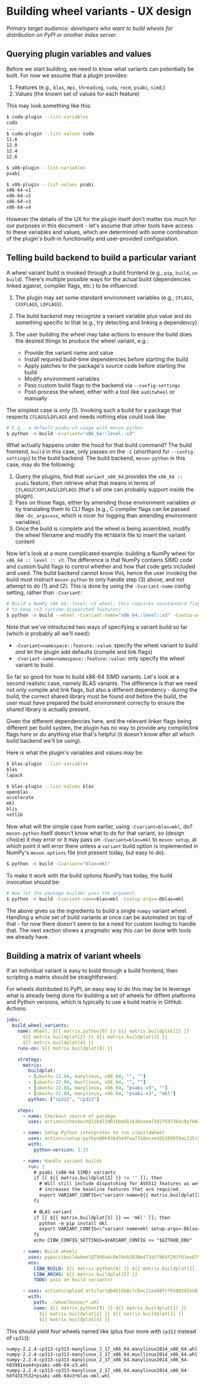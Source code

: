 # Building wheel variants - UX design

*Primary target audience: developers who want to build wheels for distribution
on PyPI or another index server.*


## Querying plugin variables and values

Before we start building, we need to know what variants can potentially be built.
For now we assume that a plugin provides:

1. Features (e.g., `blas`, `mpi`, `threading`, `cuda`, `rocm`, `psabi`, `simd`,)
2. Values (the known set of values for each feature)

This may look something like this:

```bash
$ cuda-plugin --list-variables
cuda
...
$ cuda-plugin --list-values cuda
11.6
12.0
12.4
12.6

$ x86-plugin --list-variables
psabi

$ x86-plugin --list-values psabi
x86-64-v1
x86-64-v2
x86-64-v3
x86-64-v4
```

However the details of the UX for the plugin itself don't matter too much for
our purposes in this document - let's assume that other tools have access to
these variables and values, which are determined with some combination of the
plugin's built-in functionality and user-provided configuration.


## Telling build backend to build a particular variant

A wheel variant build is invoked through a build frontend (e.g., `pip`, `build`,
`uv build`). There's multiple possible ways for the actual build (dependencies
linked against, compiler flags, etc.) to be influenced:

1. The plugin may set some standard environment variables (e.g., `CFLAGS`,
   `CXXFLAGS`, `LDFLAGS`).
2. The build backend may recognize a variant variable plus value and do
   something specific to that (e.g., try detecting and linking a dependency).
3. The user building the wheel may take actions to ensure the build does the
   desired things to produce the wheel variant, e.g.:

   - Provide the variant name and value
   - Install required build-time dependencies before starting the build
   - Apply patches to the package's source code before starting the build
   - Modify environment variables
   - Pass custom build flags to the backend via `--config-settings`
   - Post-process the wheel, either with a tool like `auditwheel` or manually

The simplest case is only (1). Invoking such a build for a package that respects
`CFLAGS`/`LDFLAGS` and needs nothing else could look like:

```bash
# E.g., a default psabi-v3 usage with meson-python
$ python -m build -Cvariant="x86_64::level::v3"
```

What actually happens under the hood for that build command? The build frontend,
`build` in this case, only passes on the `-C` (shorthand for `--config-settings`)
to the build backend. The build backend, `meson-python` in this case, may do the
following:

1. Query the plugins, find that `variant_x86_64` provides the `x86_64 :: psabi` feature, then
   retrieve what that means in terms of `CFLAGS`/`CXXFLAGS`/`LDFLAGS` (that's
   all one can probably support inside the plugin).
2. Pass on those flags, either by amending those environment variables *or* by
   translating them to CLI flags (e.g., C compiler flags can be passed like
   `-Dc_args=xxx`, which is nicer for logging than amending environment
   variables).
3. Once the build is complete and the wheel is being assembled, modify the
   wheel filename and modify the `METADATA` file to insert the variant content

Now let's look at a more complicated example: building a NumPy wheel for
`x86_64 :: level :: v3`. The difference is that NumPy contains SIMD code and custom
build flags to control whether and how that code gets included and used.
The build backend cannot know this, hence the user invoking the build must
instruct `meson-python` to only handle step (3) above, and not attempt to do
(1) and (2). This is done by using the `-Cvariant-name` config setting, rather
than `-Cvariant`:

```bash
# Build a NumPy x86_64::level::v3 wheel; this requires nonstandard flags (we want
# to keep >v3 runtime-dispatched features)
$ python -m build --wheel -Cvariant-name="x86_64::level::v3" -Csetup-args=-Dcpu-baseline=AVX2,FMA3 -Csetup-args=-Dcpu-dispatch=AVX512F,AVX512_SKX
```

Note that we've introduced two ways of specifying a variant build so far (which
is probably all we'll need):

- `-Cvariant=namespace::feature::value`: specify the wheel variant to build *and* let
  the plugin add defaults (compile and link flags)
- `-Cvariant-name=namespace::feature::value`: only specify the wheel variant to build

So far so good for how to build x86-64 SIMD variants. Let's look at a second
realistic case, namely BLAS variants. The difference is that we need not only
compile and link flags, but also a different dependency - during the build,
the correct shared library must be found *and* before the build, the user
must have prepared the build environment correctly to ensure the shared library
is actually present.

Given the different dependencies here, and the relevant linker flags being
different per build system, the plugin has no way to provide any compile/link
flags here or do anything else that's helpful (it doesn't know after all which
build backend we'll be using).

Here is what the plugin's variables and values may be:

```bash
$ blas-plugin --list-variables
blas
lapack

$ blas-plugin --list-values blas
openblas
accelerate
mkl
blis
netlib
```

Now what will the simple case from earlier, using `-Cvariant=blas=mkl`, do?
`meson-python` itself doesn't know what to do for that variant, so (design choice)
it may error or it may pass on `-Cvariant=blas=mkl` to `meson setup`, at which
point it will error there unless a `variant` build option is implemented in
NumPy's `meson.options` file (not present today, but easy to do).

```bash
$ python -m build -Cvariant="blas=mkl"
```

To make it work with the build options NumPy has today, the build invocation
should be:
```bash
# Now let the package builder pass the argument.
$ python -m build -Cvariant-name=blas=mkl -Csetup-args=-Dblas=mkl
```

The above gives us the ingredients to build a single `numpy` variant wheel.
Handling a whole set of build variants at once can be automated on top of that -
for now there doesn't seem to be a need for custom tooling to handle that.
The next section shows a pragmatic way this can be done with tools we already have.

## Building a matrix of variant wheels

If an individual variant is easy to build through a build frontend, then scripting
a matrix should be straightforward.

For wheels distributed to PyPI, an easy way to do this may be to leverage what
is already being done for building a set of wheels for diffent platforms and
Python versions, which is typically to use a build matrix in GitHub Actions:

```yaml
jobs:
  build_wheel_variants:
    name: Wheel, ${{ matrix.python[0] }}-${{ matrix.buildplat[1] }}
      ${{ matrix.buildplat[2] }} ${{ matrix.buildplat[3] }}
      ${{ matrix.buildplat[4] }}
    runs-on: ${{ matrix.buildplat[0] }}

    strategy:
      matrix:
        buildplat:
        - [ubuntu-22.04, manylinux, x86_64, "", ""]
        - [ubuntu-22.04, musllinux, x86_64, "", ""]
        - [ubuntu-22.04, manylinux, x86_64, "psabi-v3", ""]
        - [ubuntu-22.04, manylinux, x86_64, "psabi-v3", "mkl"]
        python: ["cp312", "cp313"]

    steps:
      - name: Checkout source of pacakge
        uses: actions/checkout@11bd71901bbe5b1630ceea73d27597364c9af683 # v4.2.2

      - name: Setup Python interpreter to run cibuildwheel
        uses: actions/setup-python@0b93645e9fea7318ecaed2b359559ac225c90a2b # v5.3.0
        with:
          python-version: 3.13

      - name: Handle variant builds
        run: |
          # psabi (x86-64 SIMD) variants
          if [[ ${{ matrix.buildplat[2] }} != '' ]]; then
            # Will still include dispatching for AVX512 features as well, it just
            # increases the baseline features that are required.
            export VARIANT_CONFIG=\"variant-name=${{ matrix.buildplat[2] }} cpu-baseline=AVX2,FMA3\"
          fi

          # BLAS variant
          if [[ ${{ matrix.buildplat[3] }} == 'mkl' ]]; then
            python -m pip install mkl
            export VARIANT_CONFIG=\"variant-name=mkl setup-args=-Dblas=mkl\ $VARIANT_CONFIG"
          fi
          echo CIBW_CONFIG_SETTINGS=$VARIANT_CONFIG >> "$GITHUB_ENV"

      - name: Build wheels
        uses: pypa/cibuildwheel@7940a4c0e76eb2030e473a5f864f291f63ee879b # v2.21.3
        env:
          CIBW_BUILD: ${{ matrix.python[0] }}-${{ matrix.buildplat[1] }}*
          CIBW_ARCHS: ${{ matrix.buildplat[2] }}
          TODO: pass on build variants!

      - uses: actions/upload-artifact@b4b15b8c7c6ac21ea08fcf65892d2ee8f75cf882 # v4.4.3
        with:
          path: ./wheelhouse/*.whl
          name: ${{ matrix.python[0] }}-${{ matrix.buildplat[1] }}
            ${{ matrix.buildplat[2] }} ${{ matrix.buildplat[3] }}
            ${{ matrix.buildplat[4] }}
```

This should yield four wheels named like (plus four more with `cp312` instead of `cp313`):
```
numpy-2.2.4-cp313-cp313-manylinux_2_17_x86_64.manylinux2014_x86_64.whl
numpy-2.2.4-cp313-cp313-manylinux_2_17_x86_64.musllinux2014_x86_64.whl
numpy-2.2.4-cp313-cp313-manylinux_2_17_x86_64.manylinux2014_x86_64-h03981ea44+psabi-x86-64-v3.whl
numpy-2.2.4-cp313-cp313-manylinux_2_17_x86_64.manylinux2014_x86_64-h0f4317532+psabi-x86-64v3+blas-mkl.whl
```
